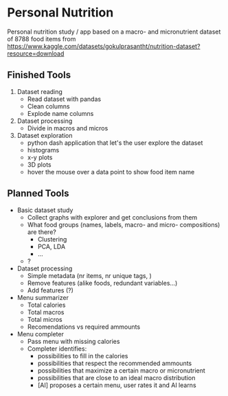 # Personal Nutrition
Personal nutrition study / app based on a macro- and micronutrient dataset of 8788 food items from https://www.kaggle.com/datasets/gokulprasantht/nutrition-dataset?resource=download

## Finished Tools
1. Dataset reading
    - Read dataset with pandas
    - Clean columns
    - Explode name columns
2. Dataset processing
    - Divide in macros and micros
3. Dataset exploration
    - python dash application that let's the user explore the dataset
    - histograms
    - x-y plots
    - 3D plots
    - hover the mouse over a data point to show food item name


## Planned Tools
- Basic dataset study
    - Collect graphs with explorer and get conclusions from them
    - What food groups (names, labels, macro- and micro- compositions) are there?
        - Clustering
        - PCA, LDA
        - ... 
    - ?
- Dataset processing
    - Simple metadata (nr items, nr unique tags, )
    - Remove features (alike foods, redundant variables...)
    - Add features (?)
- Menu summarizer
    - Total calories
    - Total macros
    - Total micros
    - Recomendations vs required ammounts
- Menu completer
    - Pass menu with missing calories
    - Completer identifies:
        - possibilities to fill in the calories
        - possibilities that respect the recommended ammounts
        - possibilities that maximize a certain macro or micronutrient
        - possibilities that are close to an ideal macro distribution
        - [AI] proposes a certain menu, user rates it and AI learns


